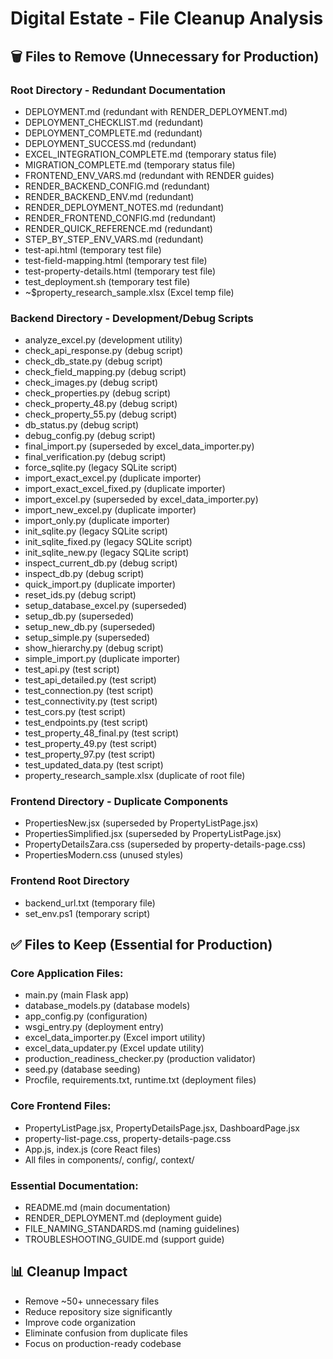 # Digital Estate - File Cleanup Analysis

## 🗑️ Files to Remove (Unnecessary for Production)

### Root Directory - Redundant Documentation
- DEPLOYMENT.md (redundant with RENDER_DEPLOYMENT.md)
- DEPLOYMENT_CHECKLIST.md (redundant)
- DEPLOYMENT_COMPLETE.md (redundant)
- DEPLOYMENT_SUCCESS.md (redundant) 
- EXCEL_INTEGRATION_COMPLETE.md (temporary status file)
- MIGRATION_COMPLETE.md (temporary status file)
- FRONTEND_ENV_VARS.md (redundant with RENDER guides)
- RENDER_BACKEND_CONFIG.md (redundant)
- RENDER_BACKEND_ENV.md (redundant)
- RENDER_DEPLOYMENT_NOTES.md (redundant)
- RENDER_FRONTEND_CONFIG.md (redundant)
- RENDER_QUICK_REFERENCE.md (redundant)
- STEP_BY_STEP_ENV_VARS.md (redundant)
- test-api.html (temporary test file)
- test-field-mapping.html (temporary test file)
- test-property-details.html (temporary test file)
- test_deployment.sh (temporary test file)
- ~$property_research_sample.xlsx (Excel temp file)

### Backend Directory - Development/Debug Scripts
- analyze_excel.py (development utility)
- check_api_response.py (debug script)
- check_db_state.py (debug script)
- check_field_mapping.py (debug script)
- check_images.py (debug script)
- check_properties.py (debug script)
- check_property_48.py (debug script)
- check_property_55.py (debug script)
- db_status.py (debug script)
- debug_config.py (debug script)
- final_import.py (superseded by excel_data_importer.py)
- final_verification.py (debug script)
- force_sqlite.py (legacy SQLite script)
- import_exact_excel.py (duplicate importer)
- import_exact_excel_fixed.py (duplicate importer)
- import_excel.py (superseded by excel_data_importer.py)
- import_new_excel.py (duplicate importer)
- import_only.py (duplicate importer)
- init_sqlite.py (legacy SQLite script)
- init_sqlite_fixed.py (legacy SQLite script)
- init_sqlite_new.py (legacy SQLite script)
- inspect_current_db.py (debug script)
- inspect_db.py (debug script)
- quick_import.py (duplicate importer)
- reset_ids.py (debug script)
- setup_database_excel.py (superseded)
- setup_db.py (superseded)
- setup_new_db.py (superseded)
- setup_simple.py (superseded)
- show_hierarchy.py (debug script)
- simple_import.py (duplicate importer)
- test_api.py (test script)
- test_api_detailed.py (test script)
- test_connection.py (test script)
- test_connectivity.py (test script)
- test_cors.py (test script)
- test_endpoints.py (test script)
- test_property_48_final.py (test script)
- test_property_49.py (test script)
- test_property_97.py (test script)
- test_updated_data.py (test script)
- property_research_sample.xlsx (duplicate of root file)

### Frontend Directory - Duplicate Components
- PropertiesNew.jsx (superseded by PropertyListPage.jsx)
- PropertiesSimplified.jsx (superseded by PropertyListPage.jsx)
- PropertyDetailsZara.css (superseded by property-details-page.css)
- PropertiesModern.css (unused styles)

### Frontend Root Directory
- backend_url.txt (temporary file)
- set_env.ps1 (temporary script)

## ✅ Files to Keep (Essential for Production)

### Core Application Files:
- main.py (main Flask app)
- database_models.py (database models)
- app_config.py (configuration)
- wsgi_entry.py (deployment entry)
- excel_data_importer.py (Excel import utility)
- excel_data_updater.py (Excel update utility)
- production_readiness_checker.py (production validator)
- seed.py (database seeding)
- Procfile, requirements.txt, runtime.txt (deployment files)

### Core Frontend Files:
- PropertyListPage.jsx, PropertyDetailsPage.jsx, DashboardPage.jsx
- property-list-page.css, property-details-page.css
- App.js, index.js (core React files)
- All files in components/, config/, context/

### Essential Documentation:
- README.md (main documentation)
- RENDER_DEPLOYMENT.md (deployment guide)
- FILE_NAMING_STANDARDS.md (naming guidelines)
- TROUBLESHOOTING_GUIDE.md (support guide)

## 📊 Cleanup Impact
- Remove ~50+ unnecessary files
- Reduce repository size significantly
- Improve code organization
- Eliminate confusion from duplicate files
- Focus on production-ready codebase
